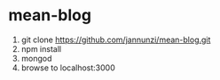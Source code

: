 # mean-blog

1. git clone https://github.com/jannunzi/mean-blog.git
1. npm install
1. mongod
1. browse to localhost:3000